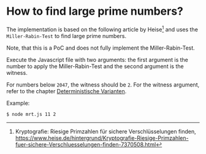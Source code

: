 # How to find large prime numbers?

The implementation is based on the following article by Heise[^1] and uses the `Miller-Rabin-Test` to find large prime numbers.

Note, that this is a PoC and does not fully implement the Miller-Rabin-Test.

Execute the Javascript file with two arguments: the first argument is the number to apply the Miller-Rabin-Test and the second argument is the witness.

For numbers below `2047`, the witness should be `2`. For the witness argument, refer to the chapter [Deterministische Varianten](https://de.wikipedia.org/wiki/Miller-Rabin-Test).

Example: 
```bash
$ node mrt.js 11 2
```

[^1]: Kryptografie: Riesige Primzahlen für sichere Verschlüsselungen finden, https://www.heise.de/hintergrund/Kryptografie-Riesige-Primzahlen-fuer-sichere-Verschluesselungen-finden-7370508.html
